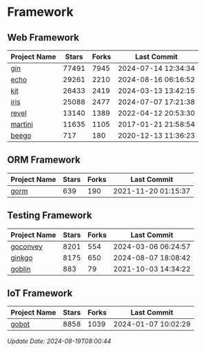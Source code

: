 # Framework

## Web Framework
| Project Name | Stars | Forks | Last Commit |
| ------------ | ----- | ----- | ----------- |
| [gin](https://github.com/gin-gonic/gin) | 77491 | 7945 | 2024-07-14 12:34:34 |
| [echo](https://github.com/labstack/echo) | 29261 | 2210 | 2024-08-16 06:16:52 |
| [kit](https://github.com/go-kit/kit) | 26433 | 2419 | 2024-03-13 13:42:15 |
| [iris](https://github.com/kataras/iris) | 25088 | 2477 | 2024-07-07 17:21:38 |
| [revel](https://github.com/revel/revel) | 13140 | 1389 | 2022-04-12 20:53:30 |
| [martini](https://github.com/go-martini/martini) | 11635 | 1105 | 2017-01-21 21:58:54 |
| [beego](https://github.com/astaxie/beego) | 717 | 180 | 2020-12-13 11:36:23 |

## ORM Framework
| Project Name | Stars | Forks | Last Commit |
| ------------ | ----- | ----- | ----------- |
| [gorm](https://github.com/jinzhu/gorm) | 639 | 190 | 2021-11-20 01:15:37 |

## Testing Framework
| Project Name | Stars | Forks | Last Commit |
| ------------ | ----- | ----- | ----------- |
| [goconvey](https://github.com/smartystreets/goconvey) | 8201 | 554 | 2024-03-06 06:24:57 |
| [ginkgo](https://github.com/onsi/ginkgo) | 8175 | 650 | 2024-08-07 18:08:42 |
| [goblin](https://github.com/franela/goblin) | 883 | 79 | 2021-10-03 14:34:22 |

## IoT Framework
| Project Name | Stars | Forks | Last Commit |
| ------------ | ----- | ----- | ----------- |
| [gobot](https://github.com/hybridgroup/gobot) | 8858 | 1039 | 2024-01-07 10:02:29 |

*Update Date: 2024-08-19T08:00:44*